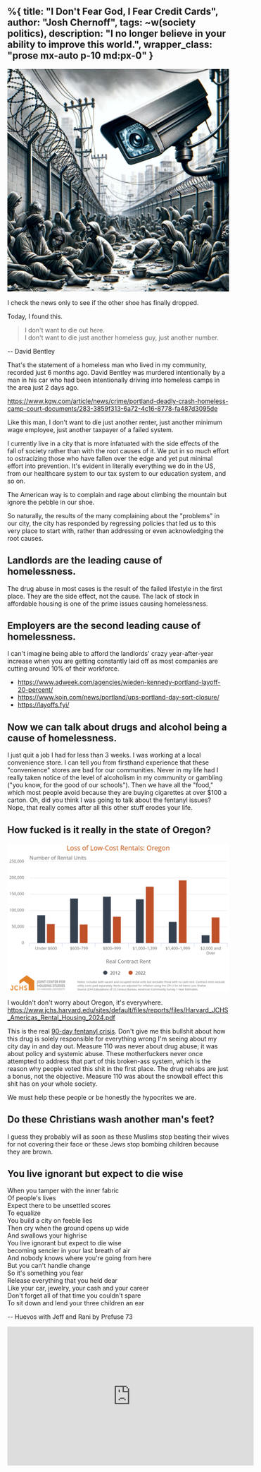 %{
  title: "I Don't Fear God, I Fear Credit Cards",
  author: "Josh Chernoff",
  tags: ~w(society politics),
  description: "I no longer believe in your ability to improve this world.",
  wrapper_class: "prose  mx-auto p-10 md:px-0"
}
---

!["It keeps calling me"](/assets/images/creditcards2.webp)

I check the news only to see if the other shoe has finally dropped.

Today, I found this.

> I don't want to die out here.  
> I don't want to die just another homeless guy, just another number.

-- David Bentley

That's the statement of a homeless man who lived in my community, recorded just 6 months ago. 
David Bentley was murdered intentionally by a man in his car who had been intentionally driving into homeless camps in the area just 2 days ago.

https://www.kgw.com/article/news/crime/portland-deadly-crash-homeless-camp-court-documents/283-3859f313-6a72-4c16-8778-fa487d3095de

Like this man, I don't want to die just another renter, just another minimum wage employee, just another taxpayer of a failed system.

I currently live in a city that is more infatuated with the side effects of the fall of society rather than with the root causes of it. We put in so much effort to ostracizing those who have fallen over the edge and yet put minimal effort into prevention. It's evident in literally everything we do in the US, from our healthcare system to our tax system to our education system, and so on.

The American way is to complain and rage about climbing the mountain but ignore the pebble in our shoe.

So naturally, the results of the many complaining about the "problems" in our city, the city has responded by regressing policies that led us to this very place to start with, rather than addressing or even acknowledging the root causes.

## Landlords are the leading cause of homelessness. 
The drug abuse in most cases is the result of the failed lifestyle in the first place. 
They are the side effect, not the cause. The lack of stock in affordable housing is one of the prime issues causing homelessness.

## Employers are the second leading cause of homelessness.
I can't imagine being able to afford the landlords' crazy year-after-year increase when you are getting constantly laid off as most companies are cutting around 10% of their workforce.

* https://www.adweek.com/agencies/wieden-kennedy-portland-layoff-20-percent/
* https://www.koin.com/news/portland/ups-portland-day-sort-closure/
* https://layoffs.fyi/

## Now we can talk about drugs and alcohol being a cause of homelessness.
I just quit a job I had for less than 3 weeks. I was working at a local convenience store.
I can tell you from firsthand experience that these "convenience" stores are bad for our communities.
Never in my life had I really taken notice of the level of alcoholism in my community or gambling ("you know, for the good of our schools"). Then we have all the "food," which most people avoid because they are buying cigarettes at over $100 a carton. Oh, did you think I was going to talk about the fentanyl issues? Nope, that really comes after all this other stuff erodes your life.

## How fucked is it really in the state of Oregon?
![Low-Rent Supply Is Shrinking](/assets/images/Oregon-Rental-Housing-2024.png)

I wouldn't don't worry about Oregon, it's everywhere. 
https://www.jchs.harvard.edu/sites/default/files/reports/files/Harvard_JCHS_Americas_Rental_Housing_2024.pdf

This is the real [90-day fentanyl crisis](https://www.multco.us/multnomah-county/news/board-declares-90-day-fentanyl-state-emergency-county-city-and-state).
Don't give me this bullshit about how this drug is solely responsible for everything wrong I'm seeing about my city day in and day out. Measure 110 was never about drug abuse; it was about policy and systemic abuse. These motherfuckers never once attempted to address that part of this broken-ass system, which is the reason why people voted this shit in the first place. The drug rehabs are just a bonus, not the objective. Measure 110 was about the snowball effect this shit has on your whole society.

We must help these people or be honestly the hypocrites we are.

## Do these Christians wash another man's feet?
I guess they probably will as soon as these Muslims stop beating their wives for not covering their face or these Jews stop bombing children because they are brown.

## You live ignorant but expect to die wise

When you tamper with the inner fabric  
Of people's lives  
Expect there to be unsettled scores  
To equalize  
You build a city on feeble lies  
Then cry when the ground opens up wide  
And swallows your highrise  
You live ignorant but expect to die wise  
becoming sencier in your last breath of air  
And nobody knows where you're going from here  
But you can't handle change  
So it's something you fear  
Release everything that you held dear  
Like your car, jewelry, your cash and your career  
Don't forget all of that time you couldn't spare  
To sit down and lend your three children an ear  

-- Huevos with Jeff and Rani by Prefuse 73
<iframe width="560" height="315" src="https://www.youtube.com/embed/xT7WshL3X2c?si=7MnTfouvWyc6mSO8" title="YouTube video player" frameborder="0" allow="accelerometer; autoplay; clipboard-write; encrypted-media; gyroscope; picture-in-picture; web-share" allowfullscreen></iframe>